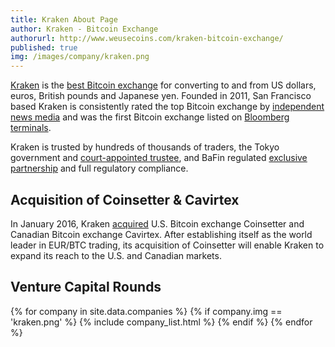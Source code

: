 ```yaml
---
title: Kraken About Page
author: Kraken - Bitcoin Exchange
authorurl: http://www.weusecoins.com/kraken-bitcoin-exchange/
published: true
img: /images/company/kraken.png
---
```

[Kraken](https://www.kraken.com) is the [best Bitcoin exchange](/en/how-buy-bitcoins-online-best-bitcoin-exchange-rate-bitcoin-price/) for converting to and from US dollars, euros, British pounds and Japanese yen. Founded in 2011, San Francisco based Kraken is consistently rated the top Bitcoin exchange by [independent news media](/images/cointelegraph-best-bitcoin-exchange.jpg) and was the first Bitcoin exchange listed on [Bloomberg terminals](http://blog.kraken.com/post/111931691762/kraken-listed-on-bloomberg). 

Kraken is trusted by hundreds of thousands of traders, the Tokyo government and [court-appointed trustee](https://bitcoinmagazine.com/20030/kraken-accepting-mtgox-bankruptcy-claims-and-giving-free-trade-credit/), and BaFin regulated [exclusive partnership](/images/2014-10-31-worlds-first-crypto-currency-bank-fidor-bank-ag-and-kraken-welcome-potential-partners-in-establishing-banking-platform.pdf) and full regulatory compliance.

## Acquisition of Coinsetter & Cavirtex

In January 2016, Kraken [acquired](http://www.coindesk.com/bitcoin-kraken-coinsetter-acquired/) U.S. Bitcoin exchange Coinsetter and Canadian Bitcoin exchange Cavirtex. After establishing itself as the world leader in EUR/BTC trading, its acquisition of Coinsetter will enable Kraken to expand its reach to the U.S. and Canadian markets. 

## Venture Capital Rounds

{% for company in site.data.companies %}
{% if company.img == 'kraken.png' %}
{% include company_list.html %}
{% endif %}
{% endfor %}